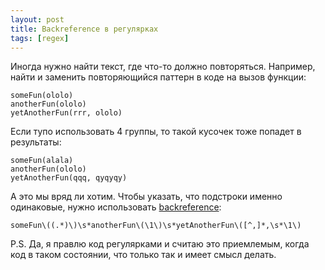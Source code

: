 ```yaml
---
layout: post
title: Backreference в регулярках
tags: [regex]
---
```

Иногда нужно найти текст, где что-то должно повторяться. Например, найти и заменить повторяющийся паттерн в коде на вызов функции:
```
someFun(ololo)
anotherFun(ololo)
yetAnotherFun(rrr, ololo)
```
Если тупо использовать 4 группы, то такой кусочек тоже попадет в результаты:
```
someFun(alala)
anotherFun(ololo)
yetAnotherFun(qqq, qyqyqy)
```
А это мы вряд ли хотим. Чтобы указать, что подстроки именно одинаковые, нужно использовать [backreference](https://www.regular-expressions.info/backref.html):
```
someFun\((.*)\)\s*anotherFun\(\1\)\s*yetAnotherFun\([^,]*,\s*\1\)
```

P.S. Да, я правлю код регулярками и считаю это приемлемым, когда код в таком состоянии, что только так и имеет смысл делать.

